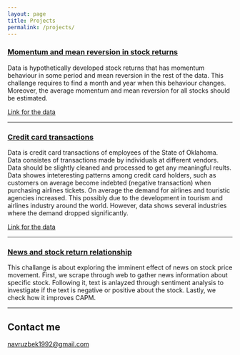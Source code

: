 ```yaml
---
layout: page
title: Projects
permalink: /projects/
---
```


### [Momentum and mean reversion in stock returns](/projects/project1.nb.html) 

Data is hypothetically developed stock returns that has momentum behaviour in some period and mean reversion in the rest of the data. This challange requires to find a month and year when this behaviour changes. Moreover, the average momentum and mean reversion for all stocks should be estimated. 

[Link for the data](https://navruzbek1992.github.io/stock-return-analysis/returns_20181228.csv)

***

### [Credit card transactions](/projects/project2.nb.html) 

Data is credit card transactions of employees of the State of Oklahoma. Data consistes of transactions made by individuals at different vendors. Data should be slightly cleaned and processed to get any meaningful reults. Data showes inteteresting patterns among credit card holders, such as customers on average become indebted (negative transaction) when purchasing airlines tickets. On average the demand for airlines and touristic agencies increased. This possibly due to the development in tourism and airlines industry around the world. However, data shows several industries where the demand dropped significantly. 

[Link for the data](https://navruzbek1992.github.io/stock-return-analysis/res_purchase_2014.csv)

***

### [News and stock return relationship](/projects/project3.nb.html)

This challange is about exploring the imminent effect of news on stock price movement. First, we scrape through web to gather news information about specific stock. Following it, text is anlayzed through sentiment analysis to investigate if the text is negative or positive about the stock. Lastly, we check how it improves CAPM. 

***


## Contact me

[navruzbek1992@gmail.com](mailto:navruzbek1992@gmail.com)
